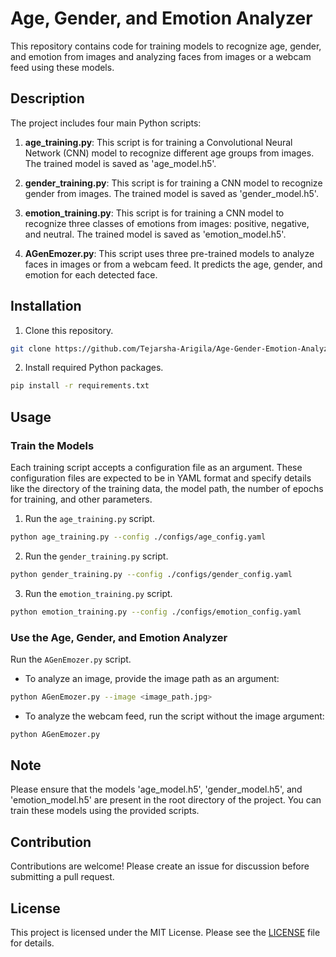 # Age, Gender, and Emotion Analyzer

This repository contains code for training models to recognize age, gender, and emotion from images and analyzing faces from images or a webcam feed using these models.

## Description

The project includes four main Python scripts:

1. **age_training.py**: This script is for training a Convolutional Neural Network (CNN) model to recognize different age groups from images. The trained model is saved as 'age_model.h5'.

2. **gender_training.py**: This script is for training a CNN model to recognize gender from images. The trained model is saved as 'gender_model.h5'.

3. **emotion_training.py**: This script is for training a CNN model to recognize three classes of emotions from images: positive, negative, and neutral. The trained model is saved as 'emotion_model.h5'.

4. **AGenEmozer.py**: This script uses three pre-trained models to analyze faces in images or from a webcam feed. It predicts the age, gender, and emotion for each detected face.

## Installation

1. Clone this repository.
```bash
git clone https://github.com/Tejarsha-Arigila/Age-Gender-Emotion-Analyzer.git
```

2. Install required Python packages.
```bash
pip install -r requirements.txt
```

## Usage

### Train the Models

Each training script accepts a configuration file as an argument. These configuration files are expected to be in YAML format and specify details like the directory of the training data, the model path, the number of epochs for training, and other parameters.

1. Run the `age_training.py` script.

```bash
python age_training.py --config ./configs/age_config.yaml
```

2. Run the `gender_training.py` script.

```bash
python gender_training.py --config ./configs/gender_config.yaml
```

3. Run the `emotion_training.py` script.

```bash
python emotion_training.py --config ./configs/emotion_config.yaml
```

### Use the Age, Gender, and Emotion Analyzer

Run the `AGenEmozer.py` script. 

- To analyze an image, provide the image path as an argument:
```bash
python AGenEmozer.py --image <image_path.jpg>
```

- To analyze the webcam feed, run the script without the image argument:
```bash
python AGenEmozer.py
```

## Note

Please ensure that the models 'age_model.h5', 'gender_model.h5', and 'emotion_model.h5' are present in the root directory of the project. You can train these models using the provided scripts.

## Contribution

Contributions are welcome! Please create an issue for discussion before submitting a pull request.

## License

This project is licensed under the MIT License. Please see the [LICENSE](LICENSE) file for details.
